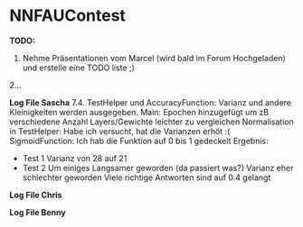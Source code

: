 # NNFAUContest
**TODO:**

1. Nehme Präsentationen vom Marcel (wird bald im Forum Hochgeladen) und erstelle eine TODO liste ;)

2...

**Log File Sascha**
7.4.
TestHelper und AccuracyFunction: Varianz und andere Kleinigkeiten werden ausgegeben. 
Main: Epochen hinzugefügt um zB verschiedene Anzahl Layers/Gewichte leichter zu vergleichen
Normalisation in TestHelper: Habe ich versucht, hat die Varianzen erhöt :(
SigmoidFunction: Ich hab die Funktion auf 0 bis 1 gedeckelt Ergebnis:
     
- Test 1 Varianz von 28 auf 21 
- Test 2 Um einiges Langsamer geworden (da passiert was?) 
         Varianz eher schlechter geworden Viele richtige Antworten sind auf 0.4 gelangt
               
     

**Log File Chris**

**Log File Benny**

